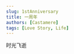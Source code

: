 ```yaml
---
slug: 1stAnniversary
title: 一周年
authors: [Castamere]
tags: [Love Story, Life]
---
```


时光飞逝

<!--truncate-->
